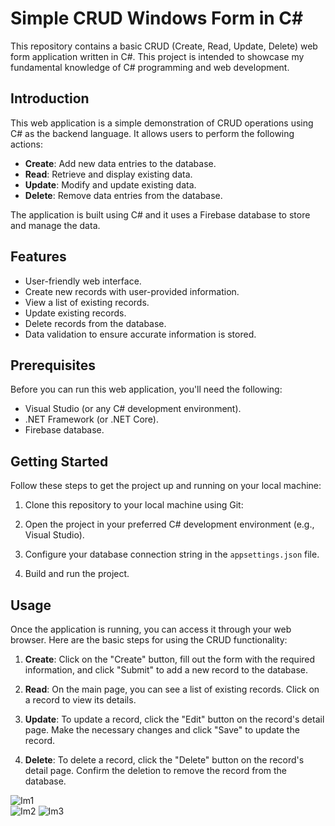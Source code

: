 # Simple CRUD Windows Form in C#

This repository contains a basic CRUD (Create, Read, Update, Delete) web form application written in C#. This project is intended to showcase my fundamental knowledge of C# programming and web development. 

## Introduction

This web application is a simple demonstration of CRUD operations using C# as the backend language. It allows users to perform the following actions:

- **Create**: Add new data entries to the database.
- **Read**: Retrieve and display existing data.
- **Update**: Modify and update existing data.
- **Delete**: Remove data entries from the database.

The application is built using C# and it uses a Firebase database to store and manage the data.

## Features

- User-friendly web interface.
- Create new records with user-provided information.
- View a list of existing records.
- Update existing records.
- Delete records from the database.
- Data validation to ensure accurate information is stored.

## Prerequisites

Before you can run this web application, you'll need the following:

- Visual Studio (or any C# development environment).
- .NET Framework (or .NET Core).
- Firebase database.

## Getting Started

Follow these steps to get the project up and running on your local machine:

1. Clone this repository to your local machine using Git:

2. Open the project in your preferred C# development environment (e.g., Visual Studio).

3. Configure your database connection string in the `appsettings.json` file.

4. Build and run the project.

## Usage

Once the application is running, you can access it through your web browser. Here are the basic steps for using the CRUD functionality:

1. **Create**: Click on the "Create" button, fill out the form with the required information, and click "Submit" to add a new record to the database.

2. **Read**: On the main page, you can see a list of existing records. Click on a record to view its details.

3. **Update**: To update a record, click the "Edit" button on the record's detail page. Make the necessary changes and click "Save" to update the record.

4. **Delete**: To delete a record, click the "Delete" button on the record's detail page. Confirm the deletion to remove the record from the database.


![Im1](https://i.postimg.cc/cHpW8Jqp/image.png)  
![Im2](https://i.postimg.cc/sDsVsv38/image.png) 
![Im3](https://i.postimg.cc/LXpWLgQF/image.png)
